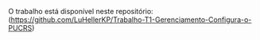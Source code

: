 O trabalho está disponível neste repositório:
(https://github.com/LuHellerKP/Trabalho-T1-Gerenciamento-Configura-o-PUCRS)